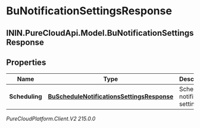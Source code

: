 # BuNotificationSettingsResponse

## ININ.PureCloudApi.Model.BuNotificationSettingsResponse

## Properties

|Name | Type | Description | Notes|
|------------ | ------------- | ------------- | -------------|
| **Scheduling** | [**BuScheduleNotificationsSettingsResponse**](BuScheduleNotificationsSettingsResponse) | Schedule notification settings | [optional] |



_PureCloudPlatform.Client.V2 215.0.0_
